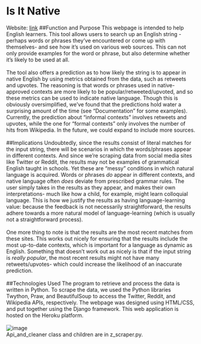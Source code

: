 # Is It Native
Website: [link](https://is-it-native.herokuapp.com/robin/)
##Function and Purpose
This webpage is intended to help English learners. This tool allows users to search up an English string - perhaps words or phrases they’ve encountered or come up with themselves- and see how it’s used on various web sources. This can not only provide examples for the word or phrase, but also determine whether it’s likely to be used at all. 
            <br><br>
            The tool also offers a prediction as to how likely the string is to appear in native English by using metrics obtained from the data, such as retweets and upvotes. The reasoning is that words or phrases used in native-approved contexts are more likely to be popular/retweeted/upvoted, and so these metrics can be used to indicate native language. Though this is obviously oversimplified, we’ve found that the predictions hold water a surprising amount of the time (see “Documentation” for some examples). Currently, the prediction about “informal contexts” involves retweets and upvotes, while the one for “formal contexts” only involves the number of hits from Wikipedia. In the future, we could expand to include more sources.<br><br>
##Implications
Undoubtedly, since the results consist of literal matches for the input string, there will be scenarios in which the words/phrases appear in different contexts. And since we’re scraping data from social media sites like Twitter or Reddit, the results may not be examples of grammatical English taught in schools. Yet these are “messy” conditions in which natural language is acquired. Words or phrases <em>do</em> appear in different contexts, and native language often <em>does</em> deviate from prescribed grammar rules. The user simply takes in the results as they appear, and makes their own interpretations- much like how a child, for example, might learn colloquial language. This is how we justify the results as having language-learning value: because the feedback is not necessarily straightforward, the results adhere towards a more natural model of language-learning (which is usually not a straightforward process).
            <br><br>
            One more thing to note is that the results are the most recent matches from these sites. This works out nicely for ensuring that the results include the most up-to-date contexts, which is important for a language as dynamic as English. Something that doesn’t work out as nicely is that if the input string is <em>really popular</em>, the most recent results might not have many retweets/upvotes- which could increase the likelihood of an inaccurate prediction. 
            <br><br>
##Technologies Used
The program to retrieve and process the data is written in Python. To scrape the data, we used the Python libraries Twython, Praw, and BeautifulSoup to access the Twitter, Reddit, and Wikipedia APIs, respectively. The webpage was designed using HTML/CSS, and put together using the Django framework. This web application is hosted on the Heroku platform.
            <br><br>
![image](https://user-images.githubusercontent.com/6019805/87228784-488d9c80-c358-11ea-8321-6068a492527b.png)
<br/>Api_and_cleaner class and children are in z_scraper.py.

